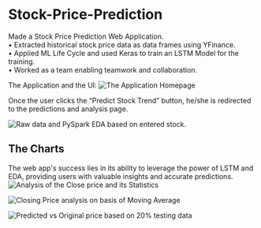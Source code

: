 # Stock-Price-Prediction
Made a Stock Price Prediction Web Application.<br>
• Extracted historical stock price data as data frames using YFinance.<br>
• Applied ML Life Cycle and used Keras to train an LSTM Model for the
training.<br>
• Worked as a team enabling teamwork and collaboration.<be>

The Application and the UI:
![The Application Homepage](https://github.com/divyansh-ag-03/Stock-Price-Prediction/assets/88928715/665aa099-470c-4ecf-8a44-ef3036eddc97)

Once the user clicks the “Predict Stock Trend” button, he/she is redirected to the predictions and analysis page. <br>

![Raw data and PySpark EDA based on entered stock.](https://github.com/divyansh-ag-03/Stock-Price-Prediction/assets/88928715/65d0c54a-a967-4c23-980b-598eb7ff32ec)


## The Charts

The web app's success lies in its ability to leverage the power of LSTM and EDA, providing users with valuable insights and accurate predictions.
![Analysis of the Close price and its Statistics](https://github.com/divyansh-ag-03/Stock-Price-Prediction/assets/88928715/5b9b4744-3ec8-4748-b119-b8bf0eb35876)

![Closing Price analysis on basis of Moving Average](https://github.com/divyansh-ag-03/Stock-Price-Prediction/assets/88928715/66a4f978-4a56-497b-b26c-0ab1d9e5c59b)

![Predicted vs Original price based on 20% testing data](https://github.com/divyansh-ag-03/Stock-Price-Prediction/assets/88928715/e5a5bdd7-2dbf-4913-8464-827f307dd833)
